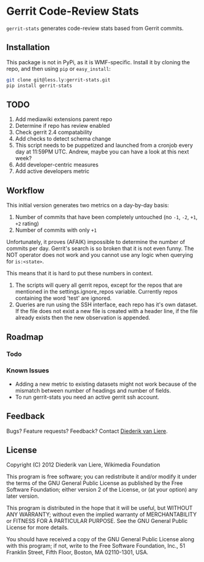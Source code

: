 # Gerrit Code-Review Stats

`gerrit-stats` generates code-review stats based from Gerrit commits.


## Installation

This package is not in PyPi, as it is WMF-specific. Install it by cloning the repo, and then using `pip` or `easy_install`:

```sh
git clone git@less.ly:gerrit-stats.git
pip install gerrit-stats
```

## TODO
1. Add mediawiki extensions parent repo
2. Determine if repo has review enabled
3. Check gerrit 2.4 compatability
4. Add checks to detect schema change
5. This script needs to be puppetized and launched from a cronjob every day at 11:59PM UTC.
    Andrew, maybe you can have a look at this next week?
 6. Add developer-centric measures
 7. Add active developers metric 

## Workflow

This initial version generates two metrics on a day-by-day basis:

1. Number of commits that have been completely untouched (no `-1`, `-2`, `+1`, `+2` rating)
2. Number of commits with only `+1`

Unfortunately, it proves (AFAIK) impossible to determine the number of commits per day. Gerrit's
search is so broken that it is not even funny. The NOT operator does not work and you cannot use any
logic when querying for `is:<state>`.

This means that it is hard to put these numbers in context.

1. The scripts will query all gerrit repos, except for the repos that are mentioned in the
    settings.ignore_repos variable. Currently repos containing the word 'test' are ignored.
2. Queries are run using the SSH interface, each repo has it's own dataset. If the file does not
    exist a new file is created with a header line, if the file already exists then the new
    observation is appended.


## Roadmap

### Todo



### Known Issues

- Adding a new metric to existing datasets might not work because of the mismatch between number
    of headings and number of fields. 
- To run gerrit-stats you need an active gerrit ssh account.


## Feedback

Bugs? Feature requests? Feedback? Contact [Diederik van Liere](mailto:dvanliere@wikimedia.org).


## License

Copyright (C) 2012  Diederik van Liere, Wikimedia Foundation

This program is free software; you can redistribute it and/or
modify it under the terms of the GNU General Public License
as published by the Free Software Foundation; either version 2
of the License, or (at your option) any later version.

This program is distributed in the hope that it will be useful,
but WITHOUT ANY WARRANTY; without even the implied warranty of
MERCHANTABILITY or FITNESS FOR A PARTICULAR PURPOSE.  See the
GNU General Public License for more details.

You should have received a copy of the GNU General Public License
along with this program; if not, write to the Free Software
Foundation, Inc., 51 Franklin Street, Fifth Floor, Boston, MA  02110-1301, USA.

